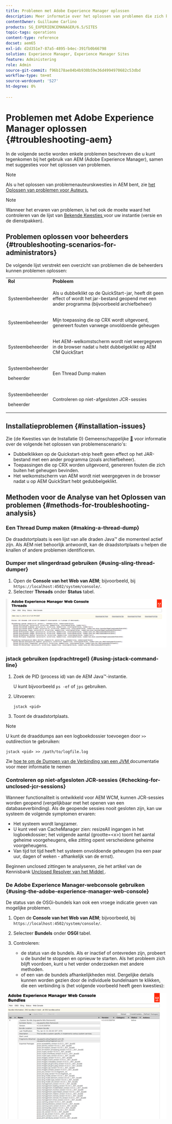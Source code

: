 ```yaml
---
title: Problemen met Adobe Experience Manager oplossen
description: Meer informatie over het oplossen van problemen die zich kunnen voordoen met Adobe Experience Manager.
contentOwner: Guillaume Carlino
products: SG_EXPERIENCEMANAGER/6.5/SITES
topic-tags: operations
content-type: reference
docset: aem65
exl-id: d2d351e7-87a5-4895-b4ec-391fb0b66798
solution: Experience Manager, Experience Manager Sites
feature: Administering
role: Admin
source-git-commit: f96b178ae84b4b930b59e36d4994970682c53dbd
workflow-type: tm+mt
source-wordcount: '527'
ht-degree: 0%

---
```


# Problemen met Adobe Experience Manager oplossen {#troubleshooting-aem}

In de volgende sectie worden enkele problemen beschreven die u kunt tegenkomen bij het gebruik van AEM (Adobe Experience Manager), samen met suggesties voor het oplossen van problemen.

>[!NOTE]
>
>Als u het oplossen van problemenauteurskwesties in AEM bent, zie [ het Oplossen van problemen voor Auteurs.](/help/sites-authoring/troubleshooting.md)

>[!NOTE]
>
>Wanneer het ervaren van problemen, is het ook de moeite waard het controleren van de lijst van [ Bekende Kwesties ](/help/release-notes/release-notes.md) voor uw instantie (versie en de dienstpakken).

## Problemen oplossen voor beheerders {#troubleshooting-scenarios-for-administrators}

De volgende lijst verstrekt een overzicht van problemen die de beheerders kunnen problemen oplossen:

<table>
 <tbody>
  <tr>
   <td><strong>Rol</strong></td>
   <td><strong>Probleem </strong></td>
  </tr>
  <tr>
   <td>Systeembeheerder</td>
   <td><p>Als u dubbelklikt op de QuickStart-jar, heeft dit geen effect of wordt het jar-bestand geopend met een ander programma (bijvoorbeeld archiefbeheer)</p> </td>
  </tr>
  <tr>
   <td><p>Systeembeheerder</p> </td>
   <td><p>Mijn toepassing die op CRX wordt uitgevoerd, genereert fouten vanwege onvoldoende geheugen</p> </td>
  </tr>
  <tr>
   <td><p>Systeembeheerder</p> </td>
   <td><p>Het AEM-welkomstscherm wordt niet weergegeven in de browser nadat u hebt dubbelgeklikt op AEM CM QuickStart</p> </td>
  </tr>
  <tr>
   <td><p>Systeembeheerder</p> <p>beheerder</p> </td>
   <td><p>Een Thread Dump maken</p> </td>
  </tr>
  <tr>
   <td><p>Systeembeheerder</p> <p>beheerder</p> </td>
   <td><p>Controleren op niet-afgesloten JCR-sessies</p> </td>
  </tr>
 </tbody>
</table>

## Installatieproblemen {#installation-issues}

Zie {de Kwesties van de Installatie 0} Gemeenschappelijke [&#128279;](/help/sites-deploying/troubleshooting.md#common-installation-issues) voor informatie over de volgende het oplossen van problemenscenario&#39;s:

* Dubbelklikken op de Quickstart-strip heeft geen effect op het JAR-bestand met een ander programma (zoals archiefbeheer).
* Toepassingen die op CRX worden uitgevoerd, genereren fouten die zich buiten het geheugen bevinden.
* Het welkomstscherm van AEM wordt niet weergegeven in de browser nadat u op AEM QuickStart hebt gedubbelgeklikt.

## Methoden voor de Analyse van het Oplossen van problemen {#methods-for-troubleshooting-analysis}

### Een Thread Dump maken {#making-a-thread-dump}

De draadstortplaats is een lijst van alle draden Java™ die momenteel actief zijn. Als AEM niet behoorlijk antwoordt, kan de draadstortplaats u helpen die knallen of andere problemen identificeren.

### Dumper met slingerdraad gebruiken {#using-sling-thread-dumper}

1. Open de **Console van het Web van AEM**; bijvoorbeeld, bij `https://localhost:4502/system/console/`.
1. Selecteer **Threads** onder **Status** tabel.

![ screen_shot_2012-02-13at43925pm ](assets/screen_shot_2012-02-13at43925pm.png)

### jstack gebruiken (opdrachtregel) {#using-jstack-command-line}

1. Zoek de PID (process id) van de AEM Java™-instantie.

   U kunt bijvoorbeeld `ps -ef` of `jps` gebruiken.

1. Uitvoeren:

   `jstack <pid>`

1. Toont de draadstortplaats.

>[!NOTE]
>
>U kunt de draaddumps aan een logboekdossier toevoegen door `>>` outdirection te gebruiken:
>
>`jstack <pid> >> /path/to/logfile.log`

Zie [ hoe te om de Dumpen van de Verbinding van een JVM ](https://experienceleague.adobe.com/docs/experience-cloud-kcs/kbarticles/KA-17452.html?lang=nl-NL) documentatie voor meer informatie te nemen

### Controleren op niet-afgesloten JCR-sessies {#checking-for-unclosed-jcr-sessions}

Wanneer functionaliteit is ontwikkeld voor AEM WCM, kunnen JCR-sessies worden geopend (vergelijkbaar met het openen van een databaseverbinding). Als de geopende sessies nooit gesloten zijn, kan uw systeem de volgende symptomen ervaren:

* Het systeem wordt langzamer.
* U kunt veel van CacheManager zien: resizeAll ingangen in het logboekdossier; het volgende aantal (grootte=&lt;x>) toont het aantal geheime voorgeheugens, elke zitting opent verscheidene geheime voorgeheugens.
* Van tijd tot tijd heeft het systeem onvoldoende geheugen (na een paar uur, dagen of weken - afhankelijk van de ernst).

Beginnen unclosed zittingen te analyseren, zie het artikel van de Kennisbank [ Unclosed Resolver van het Middel ](https://experienceleague.adobe.com/nl/docs/experience-cloud-kcs/kbarticles/ka-23761).

### De Adobe Experience Manager-webconsole gebruiken {#using-the-adobe-experience-manager-web-console}

De status van de OSGi-bundels kan ook een vroege indicatie geven van mogelijke problemen.

1. Open de **Console van het Web van AEM**; bijvoorbeeld, bij `https://localhost:4502/system/console/`.
1. Selecteer **Bundels** onder **OSGI** tabel.
1. Controleren:

   * de status van de bundels. Als er inactief of ontevreden zijn, probeert u de bundel te stoppen en opnieuw te starten. Als het probleem zich blijft voordoen, kunt u het verder onderzoeken met andere methoden.
   * of een van de bundels afhankelijkheden mist. Dergelijke details kunnen worden gezien door de individuele bundelnaam te klikken, die een verbinding is (het volgende voorbeeld heeft geen kwesties):

![ screen_shot_2012-02-13at44706pm ](assets/screen_shot_2012-02-13at44706pm.png)
